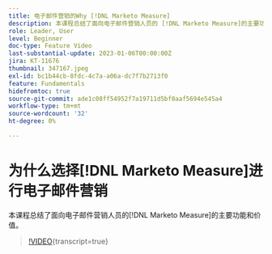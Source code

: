 ```yaml
---
title: 电子邮件营销的Why [!DNL Marketo Measure]
description: 本课程总结了面向电子邮件营销人员的 [!DNL Marketo Measure]的主要功能和价值。
role: Leader, User
level: Beginner
doc-type: Feature Video
last-substantial-update: 2023-01-06T00:00:00Z
jira: KT-11676
thumbnail: 347167.jpeg
exl-id: bc1b44cb-8fdc-4c7a-a06a-dc7f7b2713f0
feature: Fundamentals
hidefromtoc: true
source-git-commit: ade1c08ff54952f7a19711d5bf0aaf5694e545a4
workflow-type: tm+mt
source-wordcount: '32'
ht-degree: 0%

---
```


# 为什么选择[!DNL Marketo Measure]进行电子邮件营销

本课程总结了面向电子邮件营销人员的[!DNL Marketo Measure]的主要功能和价值。

>[!VIDEO](https://video.tv.adobe.com/v/3421977/?learn=on&captions=chi_hans){transcript=true}
